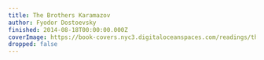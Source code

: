 ```yaml
---
title: The Brothers Karamazov
author: Fyodor Dostoevsky
finished: 2014-08-18T00:00:00.000Z
coverImage: https://book-covers.nyc3.digitaloceanspaces.com/readings/the-brothers-karamazov-01.jpg
dropped: false
---
```


